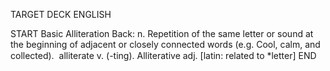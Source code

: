 TARGET DECK
ENGLISH

START
Basic
Alliteration
Back: n. Repetition of the same letter or sound at the beginning of adjacent or closely connected words (e.g. Cool, calm, and collected).  alliterate v. (-ting). Alliterative adj. [latin: related to *letter]
END
